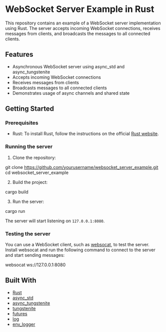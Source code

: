 # WebSocket Server Example in Rust

This repository contains an example of a WebSocket server implementation using Rust. The server accepts incoming WebSocket connections, receives messages from clients, and broadcasts the messages to all connected clients.

## Features

- Asynchronous WebSocket server using async_std and async_tungstenite
- Accepts incoming WebSocket connections
- Receives messages from clients
- Broadcasts messages to all connected clients
- Demonstrates usage of async channels and shared state

## Getting Started

### Prerequisites

- Rust: To install Rust, follow the instructions on the official [Rust website](https://www.rust-lang.org/tools/install).

### Running the server

1. Clone the repository:


git clone https://github.com/yourusername/websocket_server_example.git
cd websocket_server_example

2. Build the project:

cargo build


3. Run the server:

cargo run


The server will start listening on `127.0.0.1:8080`.

### Testing the server

You can use a WebSocket client, such as [websocat](https://github.com/vi/websocat), to test the server. Install websocat and run the following command to connect to the server and start sending messages:

websocat ws://127.0.0.1:8080


## Built With

- [Rust](https://www.rust-lang.org/)
- [async_std](https://docs.rs/async-std)
- [async_tungstenite](https://crates.io/crates/async-tungstenite)
- [tungstenite](https://crates.io/crates/tungstenite)
- [futures](https://crates.io/crates/futures)
- [log](https://crates.io/crates/log)
- [env_logger](https://crates.io/crates/env_logger)

